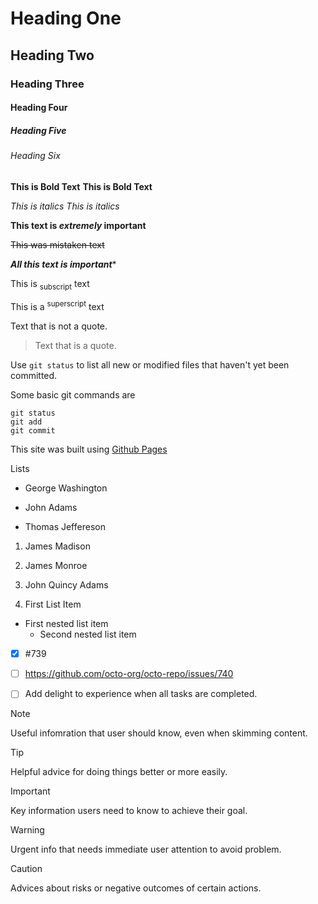 # Heading One
## Heading Two
### Heading Three
#### Heading Four
##### Heading Five
###### Heading Six


**This is Bold Text**
__This is Bold Text__

*This is italics*
_This is italics_


**This text is _extremely_ important**

~~This was mistaken text~~

***All this text is important****

This is <sub>subscript</sub> text


This is a <sup>superscript</sup> text


Text that is not a quote.

> Text that is a quote.


Use `git status` to list all new or modified files that haven't yet been committed.


Some basic git commands are 
```
git status
git add
git commit
```



This site was built using [Github Pages](https://pages.github.com/)


Lists

* George Washington
- John Adams
+ Thomas Jeffereson


1. James Madison
2. James Monroe
3. John Quincy Adams




1. First List Item
  - First nested list item
    - Second nested list item



- [x] #739
- [ ] https://github.com/octo-org/octo-repo/issues/740
- [ ] Add delight to experience when all tasks are completed.


> [!NOTE]
> Useful infomration that user should know, even when skimming content.


> [!TIP]
> Helpful advice for doing things better or more easily.

> [!IMPORTANT]
> Key information users need to know to achieve their goal.

> [!WARNING]
> Urgent info that needs immediate user attention to avoid problem.

> [!CAUTION]
> Advices about risks or negative outcomes of certain actions.
